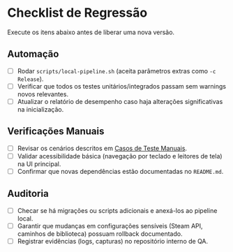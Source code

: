 # Checklist de Regressão

Execute os itens abaixo antes de liberar uma nova versão.

## Automação
- [ ] Rodar `scripts/local-pipeline.sh` (aceita parâmetros extras como `-c Release`).
- [ ] Verificar que todos os testes unitários/integrados passam sem warnings novos relevantes.
- [ ] Atualizar o relatório de desempenho caso haja alterações significativas na inicialização.

## Verificações Manuais
- [ ] Revisar os cenários descritos em [Casos de Teste Manuais](./manual-test-cases.md).
- [ ] Validar acessibilidade básica (navegação por teclado e leitores de tela) na UI principal.
- [ ] Confirmar que novas dependências estão documentadas no `README.md`.

## Auditoria
- [ ] Checar se há migrações ou scripts adicionais e anexá-los ao pipeline local.
- [ ] Garantir que mudanças em configurações sensíveis (Steam API, caminhos de biblioteca) possuam rollback documentado.
- [ ] Registrar evidências (logs, capturas) no repositório interno de QA.
